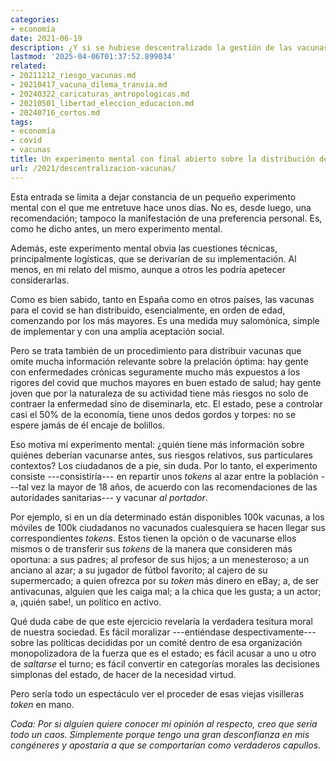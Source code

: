 ```yaml
---
categories:
- economía
date: 2021-06-19
description: ¿Y si se hubiese descentralizado la gestión de las vacunas?
lastmod: '2025-04-06T01:37:52.899034'
related:
- 20211212_riesgo_vacunas.md
- 20210417_vacuna_dilema_tranvia.md
- 20240322_caricaturas_antropologicas.md
- 20210501_libertad_eleccion_educacion.md
- 20240716_cortos.md
tags:
- economía
- covid
- vacunas
title: Un experimento mental con final abierto sobre la distribución de las vacunas
url: /2021/descentralizacion-vacunas/
---
```


Esta entrada se limita a dejar constancia de un pequeño experimento mental con el que me entretuve hace unos días. No es, desde luego, una recomendación; tampoco la manifestación de una preferencia personal. Es, como he dicho antes, un mero experimento mental.

Además, este experimento mental obvia las cuestiones técnicas, principalmente logísticas, que se derivarían de su implementación. Al menos, en mi relato del mismo, aunque a otros les podría apetecer considerarlas.

Como es bien sabido, tanto en España como en otros países, las vacunas para el covid se han distribuido, esencialmente, en orden de edad, comenzando por los más mayores. Es una medida muy salomónica, simple de implementar y con una amplia aceptación social.

Pero se trata también de un procedimiento para distribuir vacunas que omite mucha información relevante sobre la prelación óptima: hay gente con enfermedades crónicas seguramente mucho más expuestos a los rigores del covid que muchos mayores en buen estado de salud; hay gente joven que por la naturaleza de su actividad tiene más riesgos no solo de contraer la enfermedad sino de diseminarla, etc. El estado, pese a controlar casi el 50% de la economía, tiene unos dedos gordos y torpes: no se espere jamás de él encaje de bolillos.

Eso motiva mi experimento mental: ¿quién tiene más información sobre quiénes deberían vacunarse antes, sus riesgos relativos, sus particulares contextos? Los ciudadanos de a pie, sin duda. Por lo tanto, el experimento consiste ---consistiría--- en repartir unos _tokens_ al azar entre la población ---tal vez la mayor de 18 años, de acuerdo con las recomendaciones de las autoridades sanitarias--- y vacunar _al portador_.

Por ejemplo, si en un día determinado están disponibles 100k vacunas, a los móviles de 100k ciudadanos no vacunados cualesquiera se hacen llegar sus correspondientes _tokens_. Estos tienen la opción o de vacunarse ellos mismos o de transferir sus _tokens_ de la manera que consideren más oportuna: a sus padres; al profesor de sus hijos; a un menesteroso; a un anciano al azar; a su jugador de fútbol favorito; al cajero de su supermercado; a quien ofrezca por su _token_ más dinero en eBay; a, de ser antivacunas, alguien que les caiga mal; a la chica que les gusta; a un actor; a, ¡quién sabe!, un político en activo.

Qué duda cabe de que este ejercicio revelaría la verdadera tesitura moral de nuestra sociedad. Es fácil moralizar ---entiéndase despectivamente--- sobre las políticas decididas por un comité dentro de esa organización monopolizadora de la fuerza que es el estado; es fácil acusar a uno u otro de _saltarse_ el turno; es fácil convertir en categorías morales las decisiones simplonas del estado, de hacer de la necesidad virtud.

Pero sería todo un espectáculo ver el proceder de esas viejas visilleras _token_ en mano.

_Coda: Por si alguien quiere conocer mi opinión al respecto, creo que sería todo un caos. Simplemente porque tengo una gran desconfianza en mis congéneres y apostaría a que se comportarían como verdaderos capullos._
